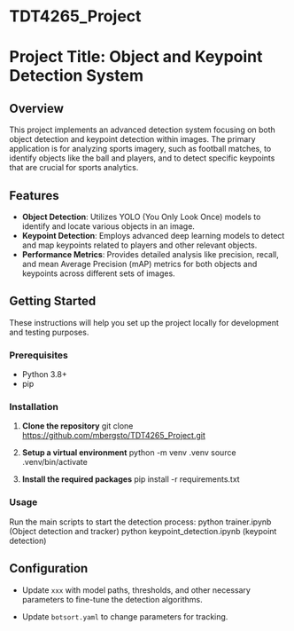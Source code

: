 # TDT4265_Project

# Project Title: Object and Keypoint Detection System

## Overview
This project implements an advanced detection system focusing on both object detection and keypoint detection within images. The primary application is for analyzing sports imagery, such as football matches, to identify objects like the ball and players, and to detect specific keypoints that are crucial for sports analytics.

## Features
- **Object Detection**: Utilizes YOLO (You Only Look Once) models to identify and locate various objects in an image.
- **Keypoint Detection**: Employs advanced deep learning models to detect and map keypoints related to players and other relevant objects.
- **Performance Metrics**: Provides detailed analysis like precision, recall, and mean Average Precision (mAP) metrics for both objects and keypoints across different sets of images.

## Getting Started
These instructions will help you set up the project locally for development and testing purposes.

### Prerequisites
- Python 3.8+
- pip

### Installation
1. **Clone the repository**
git clone https://github.com/mbergsto/TDT4265_Project.git


2. **Setup a virtual environment** 
python -m venv .venv
source .venv/bin/activate


3. **Install the required packages**
pip install -r requirements.txt


### Usage
Run the main scripts to start the detection process:
python trainer.ipynb (Object detection and tracker)
python keypoint_detection.ipynb (keypoint detection)


## Configuration
- Update `xxx` with model paths, thresholds, and other necessary parameters to fine-tune the detection algorithms.

- Update `botsort.yaml` to change parameters for tracking.